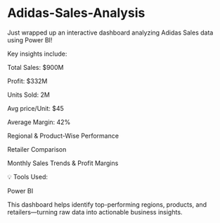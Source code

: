 # Adidas-Sales-Analysis
Just wrapped up an interactive dashboard analyzing Adidas Sales data using Power BI!

Key insights include:

Total Sales: $900M

Profit: $332M

Units Sold: 2M

Avg price/Unit: $45

Average Margin: 42%

Regional & Product-Wise Performance

Retailer Comparison

Monthly Sales Trends & Profit Margins

💡 Tools Used:

Power BI

This dashboard helps identify top-performing regions, products, and retailers—turning raw data into actionable business insights.

